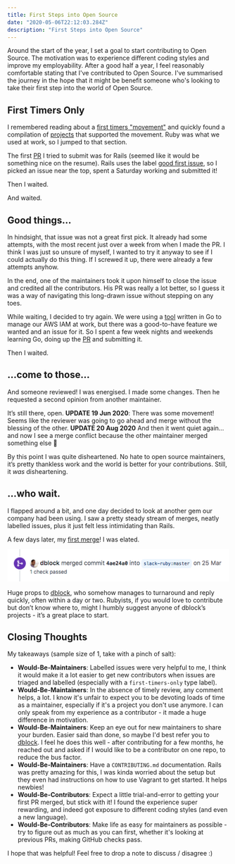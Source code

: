 ```yaml
---
title: First Steps into Open Source
date: "2020-05-06T22:12:03.284Z"
description: "First Steps into Open Source"
---
```


Around the start of the year, I set a goal to start contributing to Open Source. The motivation was to experience different coding styles and improve my employability. After a good half a year, I feel reasonably comfortable stating that I've contributed to Open Source. I've summarised the journey in the hope that it might be benefit someone who's looking to take their first step into the world of Open Source.

## First Timers Only

I remembered reading about a [first timers "movement"](https://kentcdodds.com/blog/first-timers-only) and quickly found a compilation of [projects](https://github.com/MunGell/awesome-for-beginners) that supported the movement. Ruby was what we used at work, so I jumped to that section.

The first [PR](https://github.com/rails/rails/pull/38220) I tried to submit was for Rails (seemed like it would be something nice on the resume). Rails uses the label [good first issue](https://github.com/rails/rails/labels/good%20first%20issue), so I picked an issue near the top, spent a Saturday working and submitted it!

Then I waited.

And waited.

## Good things...

In hindsight, that issue was not a great first pick. It already had some attempts, with the most recent just over a week from when I made the PR. I think I was just so unsure of myself, I wanted to try it anyway to see if I could actually do this thing. If I screwed it up, there were already a few attempts anyhow.

In the end, one of the maintainers took it upon himself to close the issue and credited all the contributors. His PR was really a lot better, so I guess it was a way of navigating this long-drawn issue without stepping on any toes.

While waiting, I decided to try again. We were using a [tool](https://github.com/99designs/iamy) written in Go to manage our AWS IAM at work, but there was a good-to-have feature we wanted and an issue for it. So I spent a few week nights and weekends learning Go, doing up the [PR](https://github.com/99designs/iamy/pull/69) and submitting it.

Then I waited.

## ...come to those...

And someone reviewed! I was energised. I made some changes. Then he requested a second opinion from another maintainer.

It’s still there, open. **UPDATE 19 Jun 2020**: There was some movement! Seems like the reviewer was going to go ahead and merge without the blessing of the other. **UPDATE 20 Aug 2020** And then it went quiet again...  and now I see a merge conflict because the other maintainer merged something else 🤷

By this point I was quite disheartened. No hate to open source maintainers, it’s pretty thankless work and the world is better for your contributions. Still, it *was* disheartening.

## ...who wait.

I flapped around a bit, and one day decided to look at another gem our company had been using. I saw a pretty steady stream of merges, neatly labelled issues, plus it just felt less intimidating than Rails.

A few days later, my [first merge](https://github.com/slack-ruby/slack-ruby-bot/pull/244)! I was elated.

![First Merge!](./slackrubymerge.png)

Huge props to [dblock](https://github.com/dblock), who somehow manages to turnaround and reply quickly, often within a day or two. Rubyists, if you would love to contribute but don’t know where to, might I humbly suggest anyone of dblock’s projects - it’s a great place to start.


## Closing Thoughts

My takeaways (sample size of 1, take with a pinch of salt):
- **Would-Be-Maintainers**: Labelled issues were very helpful to me, I think it would make it a lot easier to get new contributors when issues are triaged and labelled (especially with a `first-timers-only` type label).
- **Would-Be-Maintainers**: In the absence of timely review, any comment helps, a lot. I know it's unfair to expect you to be devoting loads of time as a maintainer, especially if it's a project you don't use anymore. I can only speak from my experience as a contributor - it made a huge difference in motivation.
- **Would-Be-Maintainers**: Keep an eye out for new maintainers to share your burden. Easier said than done, so maybe I'd best refer you to [dblock](https://github.com/dblock). I feel he does this well - after contributing for a few months, he reached out and asked if I would like to be a contributor on one repo, to reduce the bus factor.
- **Would-Be-Maintainers**: Have a `CONTRIBUTING.md` documentation. Rails was pretty amazing for this, I was kinda worried about the setup but they even had instructions on how to use Vagrant to get started. It helps newbies!
- **Would-Be-Contributors**: Expect a little trial-and-error to getting your first PR merged, but stick with it! I found the experience super rewarding, and indeed got exposure to different coding styles (and even a new language).
- **Would-Be-Contributors**: Make life as easy for maintainers as possible - try to figure out as much as you can first, whether it's looking at previous PRs, making GitHub checks pass.

I hope that was helpful! Feel free to drop a note to discuss / disagree :)


